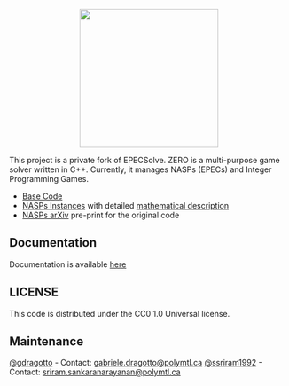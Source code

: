 <p align="center"><img src="https://github.com/ds4dm/ZERO/raw/master/docs/support_files/zero.png" width="250"></p>


This project is a private fork of EPECSolve. ZERO is a multi-purpose game solver written in C++. Currently, it manages NASPs (EPECs) and Integer Programming Games.

- [Base Code](https://github.com/ssriram1992/EPECsolve/)
- [NASPs Instances](https://github.com/ds4dm/EPECInstances) with detailed [mathematical description](https://github.com/ds4dm/EPECInstances/blob/master/Description.pdf)
- [NASPs arXiv](https://arxiv.org/abs/1910.06452) pre-print for the original code

## Documentation
Documentation is available [here](https://ds4dm.github.io/ZERO/html/index.html)

## LICENSE
This code is distributed under the CC0 1.0 Universal license.

## Maintenance
[@gdragotto](https://github.com/gdragotto) - Contact: [gabriele.dragotto@polymtl.ca](mailto:gabriele.dragotto@polymtl.ca)
[@ssriram1992](https://github.com/ssriram1992/) - Contact: [sriram.sankaranarayanan@polymtl.ca](mailto:sriram.sankaranarayanan@polymtl.ca)

